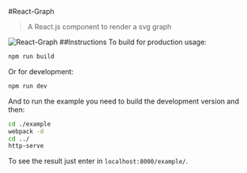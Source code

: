 #React-Graph
> A React.js component to render a svg graph

![React-Graph](http://i.imgur.com/EkjljAw.png)
##Instructions
To build for production usage:
```sh
npm run build
```

Or for development:
```sh
npm run dev
```

And to run the example you need to build the development version and then:
```sh
cd ./example
webpack -d
cd ../
http-serve
```

To see the result just enter in ```localhost:8000/example/```.

